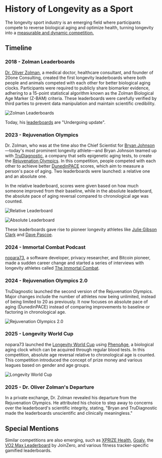 # History of Longevity as a Sport

The longevity sport industry is an emerging field where participants compete to reverse biological aging and optimize health, turning longevity into a [measurable and dynamic competition.](https://nopara73.medium.com/longevity-game-9a79a8645bd9)

## Timeline

### 2018 - Zolman Leaderboards

[Dr. Oliver Zolman](https://www.youtube.com/watch?v=iRmZoCt3BWA), a medical doctor, healthcare consultant, and founder of 20one Consulting, created the first longevity leaderboards where both people and animals competed with each other for better biological aging clocks. Participants were required to publicly share biomarker evidence, adhering to a 15-point statistical algorithm known as the Zolman Biological Age Marker (Z-BAM) criteria. These leaderboards were carefully verified by third parties to prevent data manipulation and maintain scientific credibility.

![Zolman Leaderboards](https://github.com/user-attachments/assets/1b22448f-438d-49cb-a409-0869b301c6e9)

Today, his [leaderboards](https://www.oliverzolman.com/leaderboards) are "Undergoing update".

### 2023 - Rejuvenation Olympics

Dr. Zolman, who was at the time also the Chief Scientist for [Bryan Johnson](https://en.wikipedia.org/wiki/Bryan_Johnson)—today's most prominent longevity athlete—and Bryan Johnson teamed up with [TruDiagnostic](https://www.trudiagnostic.com/), a company that sells epigenetic aging tests, to create the [Rejuvenation Olympics](https://www.rejuvenationolympics.com/). In this competition, people competed with each other to achieve better [DunedinPACE](https://elifesciences.org/articles/73420) scores, which aim to measure a person's pace of aging. Two leaderboards were launched: a relative one and an absolute one.

In the relative leaderboard, scores were given based on how much someone improved from their baseline, while in the absolute leaderboard, the absolute pace of aging reversal compared to chronological age was counted.

![Relative Leaderboard](https://github.com/user-attachments/assets/4112a04d-9e84-486a-9231-53929aba1820)

![Absolute Leaderboard](https://github.com/user-attachments/assets/d5382e05-b497-4368-9fa3-e7a1c546c417)

These leaderboards gave rise to pioneer longevity athletes like [Julie Gibson Clark](https://www.youtube.com/watch?v=fEq9_vKD74M) and [Dave Pascoe](https://www.youtube.com/watch?v=b3D1k1-w9K4).

### 2024 - Immortal Combat Podcast

[nopara73](https://www.youtube.com/user/nopara73), a software developer, privacy researcher, and Bitcoin pioneer, made a sudden career change and started a series of interviews with longevity athletes called [The Immortal Combat](https://www.youtube.com/playlist?list=PL4nqc85w185sO4i7eR3oUO_lMmlJ2K1cL).


### 2024 - Rejuvenation Olympics 2.0

TruDiagnostic launched the second version of the Rejuvenation Olympics. Major changes include the number of athletes now being unlimited, instead of being limited to 20 as previously. It now focuses on absolute pace of aging (DunedinPACE) instead of comparing improvements to baseline or factoring in chronological age.

![Rejuvenation Olympics 2.0](https://github.com/user-attachments/assets/06784db5-bac3-4cc4-bfc5-ef3376917c62)

### 2025 - Longevity World Cup

nopara73 launched the [Longevity World Cup](https://www.longevityworldcup.com/) using [PhenoAge](https://pmc.ncbi.nlm.nih.gov/articles/PMC5940111/pdf/aging-10-101414.pdf), a biological aging clock which can be acquired through regular blood tests. In this competition, absolute age reversal relative to chronological age is counted. This competition introduced the concept of prize money and various leagues based on gender and age groups.

![Longevity World Cup](https://github.com/user-attachments/assets/8e238b15-294e-4d5a-a569-0a0605120bcb)

### 2025 - Dr. Oliver Zolman's Departure

In a private exchange, Dr. Zolman revealed his departure from the Rejuvenation Olympics. He attributed his choice to step away to concerns over the leaderboard's scientific integrity, stating, "Bryan and TruDiagnostic made the leaderboards unscientific and clinically meaningless."

## Special Mentions

Similar competitions are also emerging, such as [XPRIZE Health](https://www.xprize.org/domains/health), [Goaly](https://goaly.com), the [VO2 Max Leaderboard](https://www.joinzero.co/leaderboard) by JoinZero, and various fitness tracker-specific gamified leaderboards.
